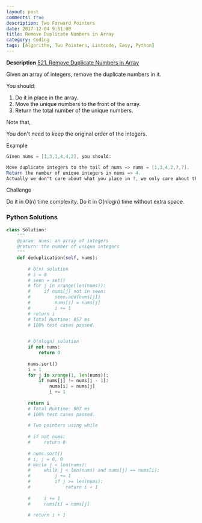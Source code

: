 ```yaml
---
layout: post
comments: true
description: Two Forward Pointers
date: 2017-12-04 9:51:00
title: Remove Duplicate Numbers in Array 
category: Coding
tags: [Algorithm, Two Pointers, Lintcode, Easy, Python]
---
```


**Description**
[521. Remove Duplicate Numbers in Array](http://www.lintcode.com/en/problem/remove-duplicate-numbers-in-array/)

Given an array of integers, remove the duplicate numbers in it.

You should:
1. Do it in place in the array.
2. Move the unique numbers to the front of the array.
3. Return the total number of the unique numbers.

Note that,

You don't need to keep the original order of the integers.

Example
```java
Given nums = [1,3,1,4,4,2], you should:

Move duplicate integers to the tail of nums => nums = [1,3,4,2,?,?].
Return the number of unique integers in nums => 4.
Actually we don't care about what you place in ?, we only care about the part which has no duplicate integers.
```

Challenge 

Do it in O(n) time complexity.
Do it in O(nlogn) time without extra space.


### Python Solutions

```python
class Solution:
    """
    @param: nums: an array of integers
    @return: the number of unique integers
    """
    def deduplication(self, nums):
        
        # O(n) solution
        # i = 0
        # seen = set()
        # for j in xrange(len(nums)):
        #     if nums[j] not in seen:
        #         seen.add(nums[j])
        #         nums[i] = nums[j]
        #         i += 1
        # return i
        # Total Runtime: 857 ms
        # 100% test cases passed.

        
        # O(nlogn) solution
        if not nums:
            return 0
            
        nums.sort()
        i = 1
        for j in xrange(1, len(nums)):
            if nums[j] != nums[j - 1]:
                nums[i] = nums[j]
                i += 1
                
        return i
        # Total Runtime: 907 ms
        # 100% test cases passed.
        
        # Two pointers using while
        
        # if not nums:
        #     return 0
            
        # nums.sort()
        # i, j = 0, 0
        # while j < len(nums):
        #     while j < len(nums) and nums[j] == nums[i]:
        #         j += 1
        #         if j >= len(nums):
        #             return i + 1
                
        #     i += 1
        #     nums[i] = nums[j]
            
        # return i + 1
                
```
